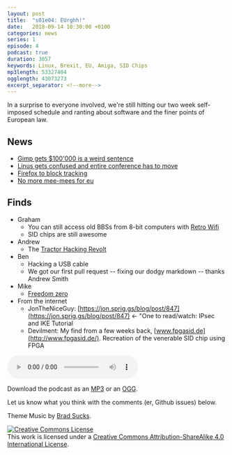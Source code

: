 ```yaml
---
layout: post
title:  "s01e04: EUrghh!"
date:   2018-09-14 10:30:00 +0100
categories: news
series: 1
episode: 4
podcast: true
duration: 3057
keywords: Linux, Brexit, EU, Amiga, SID Chips
mp3length: 53327404
ogglength: 43073273
excerpt_separator: <!--more-->
---
```


In a surprise to everyone involved, we're still hitting our two week self-imposed schedule and ranting about software and the finer points of European law.

<!--more-->

## News
* [Gimp gets $100'000 is a weird sentence](https://www.gimp.org/news/2018/08/30/handshake-gnome-donation/)
* [Linus gets confused and entire conference has to move](https://lists.linuxfoundation.org/pipermail/ksummit-discuss/2018-September/005308.html)
* [Firefox to block tracking](https://blog.mozilla.org/futurereleases/2018/08/30/changing-our-approach-to-anti-tracking/)
* [No more mee-mees for eu](https://www.theguardian.com/law/2018/sep/12/eu-copyright-law-may-force-tech-giants-to-pay-billions-to-publishers-facebook-google)

## Finds
* Graham
  * You can still access old BBSs from 8-bit computers with [Retro Wifi](https://www.simulant.uk/shop/retro-vintage-computer-wifi-modem-rs232-serial-hayes-compatible)
  * SID chips are still awesome
* Andrew 
  * The [Tractor Hacking Revolt](https://motherboard.vice.com/en_us/article/kzp7ny/tractor-hacking-right-to-repair)
* Ben
  * Hacking a USB cable
  * We got our first pull request -- fixing our dodgy markdown -- thanks Andrew Smith
* Mike
  * [Freedom zero](https://www.gnu.org/philosophy/free-sw.en.html)
* From the internet
  * JonTheNiceGuy: [https://jon.sprig.gs/blog/post/847](https://jon.sprig.gs/blog/post/847) <- "One to read/watch: IPsec and IKE Tutorial
  * Devilment: My find from a few weeks back, [www.fpgasid.de](http://www.fpgasid.de/). Recreation of the venerable SID chip using FPGA 

<audio controls>
  <source src="http://bugreport.co.uk/assets/bugreport_s1e4.ogg" type="audio/ogg">
  <source src="http://bugreport.co.uk/assets/bugreport_s1e4.mp3" type="audio/mpeg">
</audio>

Download the podcast as an [MP3](http://bugreport.co.uk/assets/bugreport_s1e4.mp3) or an [OGG](http://bugreport.co.uk/assets/bugreport_s1e4.ogg).

Let us know what you think with the comments (er, Github issues) below.

Theme Music by [Brad Sucks](http://www.bradsucks.net/).

<a rel="license" href="http://creativecommons.org/licenses/by-sa/4.0/"><img alt="Creative Commons License" style="border-width:0" src="https://i.creativecommons.org/l/by-sa/4.0/88x31.png" /></a><br />This work is licensed under a <a rel="license"  href="http://creativecommons.org/licenses/by-sa/4.0/">Creative Commons Attribution-ShareAlike 4.0 International License</a>.
